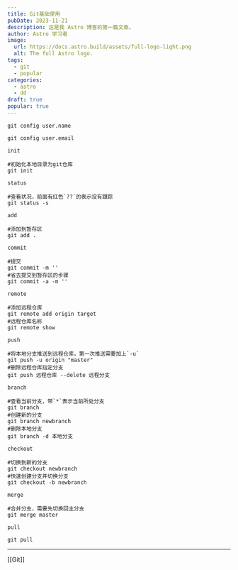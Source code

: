 ```yaml
---
title: Git基础使用
pubDate: 2023-11-21
description: 这是我 Astro 博客的第一篇文章。
author: Astro 学习者
image:
  url: https://docs.astro.build/assets/full-logo-light.png
  alt: The full Astro logo.
tags:
  - git
  - popular
categories:
  - astro
  - dd
draft: true
popular: true
---
```


```shell
git config user.name

git config user.email
```

`init`

```shell
#初始化本地目录为git仓库
git init
```

`status`

```shell
#查看状况，前面有红色`??`的表示没有跟踪
git status -s
```

`add`

```shell
#添加到暂存区
git add .
```

`commit`

```shell
#提交
git commit -m ''
#省去提交到暂存区的步骤
git commit -a -m ''
```

`remote`

```shell
#添加远程仓库
git remote add origin target
#远程仓库名称
git remote show
```

`push`

```shell
#将本地分支推送到远程仓库，第一次推送需要加上`-u`
git push -u origin "master"
#删除远程仓库指定分支
git push 远程仓库 --delete 远程分支
```

`branch`

```shell
#查看当前分支，带`*`表示当前所处分支
git branch
#创建新的分支
git branch newbranch
#删除本地分支
git branch -d 本地分支
```

`checkout`

```shell
#切换到新的分支
git checkout newbranch
#快速创建分支并切换分支
git checkout -b newbranch
```

`merge`

```shell
#合并分支，需要先切换回主分支
git merge master
```

`pull`

```shell
git pull
```

---

[[Git]]
